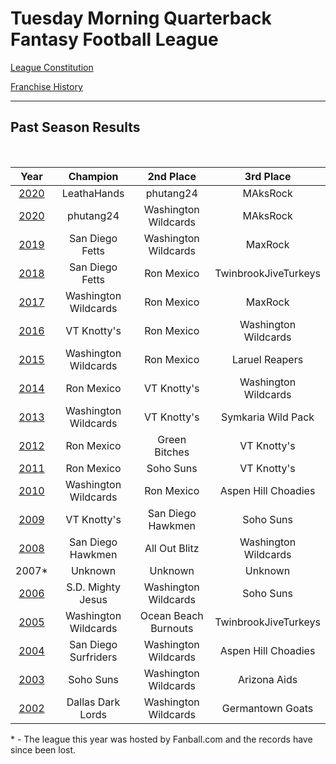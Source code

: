 # Tuesday Morning Quarterback Fantasy Football League

[League Constitution](Constitution.md)

[Franchise History](History.md)

---

## Past Season Results

<br>

|                                       Year                                       |       Champion       |      2nd Place       |      3rd Place       |
| :------------------------------------------------------------------------------: | :------------------: | :------------------: | :------------------: |
| [2020](https://sleeper.app/leagues/673666958268383232) |   LeathaHands         | phutang24     |       MAksRock       |
| [2020](https://sleeper.app/leagues/527983751494561792) |   phutang24          | Washington Wildcards |       MAksRock       |
| [2019](https://football.fantasysports.yahoo.com/league/tuesdaymorningqbffl/2019) |   San Diego Fetts    | Washington Wildcards |       MaxRock        |
| [2018](https://football.fantasysports.yahoo.com/league/tuesdaymorningqbffl/2018) |   San Diego Fetts    |      Ron Mexico      | TwinbrookJiveTurkeys |
| [2017](https://football.fantasysports.yahoo.com/league/tuesdaymorningqbffl/2017) | Washington Wildcards |      Ron Mexico      |       MaxRock        |
| [2016](https://football.fantasysports.yahoo.com/league/tuesdaymorningqbffl/2016) |     VT Knotty's      |      Ron Mexico      | Washington Wildcards |
| [2015](https://football.fantasysports.yahoo.com/league/tuesdaymorningqbffl/2015) | Washington Wildcards |      Ron Mexico      |    Laruel Reapers    |
| [2014](https://football.fantasysports.yahoo.com/league/tuesdaymorningqbffl/2014) |      Ron Mexico      |     VT Knotty's      | Washington Wildcards |
| [2013](https://football.fantasysports.yahoo.com/league/tuesdaymorningqbffl/2013) | Washington Wildcards |     VT Knotty's      |  Symkaria Wild Pack  |
| [2012](https://football.fantasysports.yahoo.com/league/tuesdaymorningqbffl/2012) |      Ron Mexico      |    Green Bitches     |     VT Knotty's      |
| [2011](https://football.fantasysports.yahoo.com/league/tuesdaymorningqbffl/2011) |      Ron Mexico      |      Soho Suns       |     VT Knotty's      |
| [2010](https://football.fantasysports.yahoo.com/league/tuesdaymorningqbffl/2010) | Washington Wildcards |      Ron Mexico      | Aspen Hill Choadies  |
| [2009](https://football.fantasysports.yahoo.com/league/tuesdaymorningqbffl/2009) |     VT Knotty's      |  San Diego Hawkmen   |      Soho Suns       |
| [2008](https://football.fantasysports.yahoo.com/league/tuesdaymorningqbffl/2008) |  San Diego Hawkmen   |    All Out Blitz     | Washington Wildcards |
|                                      2007\*                                      |       Unknown        |       Unknown        |       Unknown        |
| [2006](https://football.fantasysports.yahoo.com/league/tuesdaymorningqbffl/2006) |  S.D. Mighty Jesus   | Washington Wildcards |      Soho Suns       |
| [2005](https://football.fantasysports.yahoo.com/league/tuesdaymorningqbffl/2005) | Washington Wildcards | Ocean Beach Burnouts | TwinbrookJiveTurkeys |
| [2004](https://football.fantasysports.yahoo.com/league/tuesdaymorningqbffl/2004) | San Diego Surfriders | Washington Wildcards | Aspen Hill Choadies  |
| [2003](https://football.fantasysports.yahoo.com/league/tuesdaymorningqbffl/2003) |      Soho Suns       | Washington Wildcards |     Arizona Aids     |
| [2002](https://football.fantasysports.yahoo.com/league/tuesdaymorningqbffl/2002) |  Dallas Dark Lords   | Washington Wildcards |   Germantown Goats   |

\* \- The league this year was hosted by Fanball.com and the records have since been lost.
